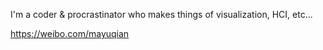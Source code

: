 I'm a coder & procrastinator who makes things of visualization, HCI, etc...

https://weibo.com/mayuqian
